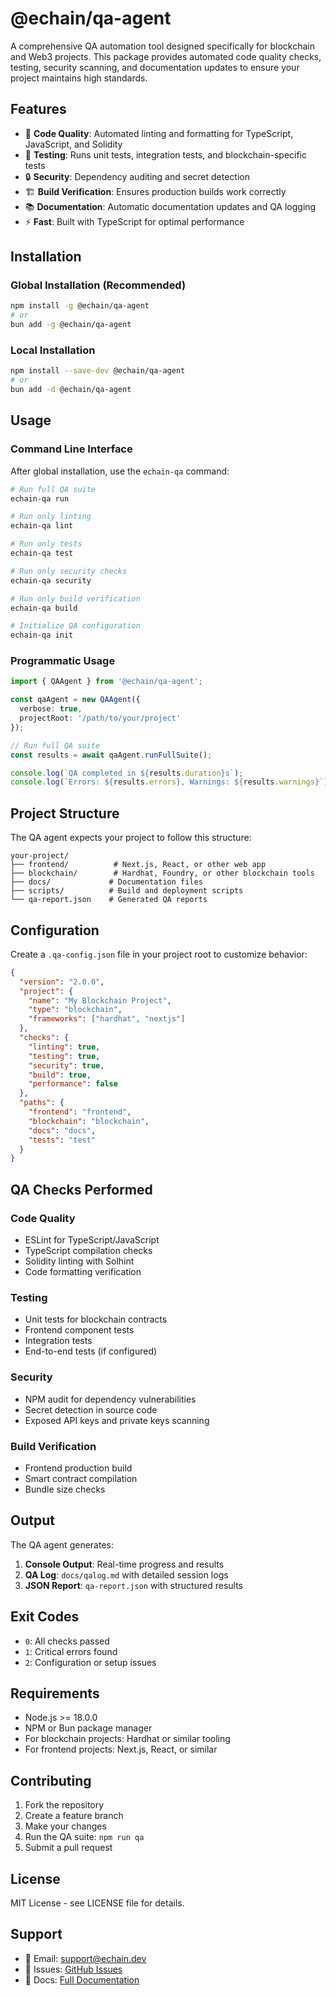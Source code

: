 # @echain/qa-agent

A comprehensive QA automation tool designed specifically for blockchain and Web3 projects. This package provides automated code quality checks, testing, security scanning, and documentation updates to ensure your project maintains high standards.

## Features

- 🧹 **Code Quality**: Automated linting and formatting for TypeScript, JavaScript, and Solidity
- 🧪 **Testing**: Runs unit tests, integration tests, and blockchain-specific tests
- 🔒 **Security**: Dependency auditing and secret detection
- 🏗️ **Build Verification**: Ensures production builds work correctly
- 📚 **Documentation**: Automatic documentation updates and QA logging
- ⚡ **Fast**: Built with TypeScript for optimal performance

## Installation

### Global Installation (Recommended)

```bash
npm install -g @echain/qa-agent
# or
bun add -g @echain/qa-agent
```

### Local Installation

```bash
npm install --save-dev @echain/qa-agent
# or
bun add -d @echain/qa-agent
```

## Usage

### Command Line Interface

After global installation, use the `echain-qa` command:

```bash
# Run full QA suite
echain-qa run

# Run only linting
echain-qa lint

# Run only tests
echain-qa test

# Run only security checks
echain-qa security

# Run only build verification
echain-qa build

# Initialize QA configuration
echain-qa init
```

### Programmatic Usage

```typescript
import { QAAgent } from '@echain/qa-agent';

const qaAgent = new QAAgent({
  verbose: true,
  projectRoot: '/path/to/your/project'
});

// Run full QA suite
const results = await qaAgent.runFullSuite();

console.log(`QA completed in ${results.duration}s`);
console.log(`Errors: ${results.errors}, Warnings: ${results.warnings}`);
```

## Project Structure

The QA agent expects your project to follow this structure:

```
your-project/
├── frontend/          # Next.js, React, or other web app
├── blockchain/        # Hardhat, Foundry, or other blockchain tools
├── docs/             # Documentation files
├── scripts/          # Build and deployment scripts
└── qa-report.json    # Generated QA reports
```

## Configuration

Create a `.qa-config.json` file in your project root to customize behavior:

```json
{
  "version": "2.0.0",
  "project": {
    "name": "My Blockchain Project",
    "type": "blockchain",
    "frameworks": ["hardhat", "nextjs"]
  },
  "checks": {
    "linting": true,
    "testing": true,
    "security": true,
    "build": true,
    "performance": false
  },
  "paths": {
    "frontend": "frontend",
    "blockchain": "blockchain",
    "docs": "docs",
    "tests": "test"
  }
}
```

## QA Checks Performed

### Code Quality
- ESLint for TypeScript/JavaScript
- TypeScript compilation checks
- Solidity linting with Solhint
- Code formatting verification

### Testing
- Unit tests for blockchain contracts
- Frontend component tests
- Integration tests
- End-to-end tests (if configured)

### Security
- NPM audit for dependency vulnerabilities
- Secret detection in source code
- Exposed API keys and private keys scanning

### Build Verification
- Frontend production build
- Smart contract compilation
- Bundle size checks

## Output

The QA agent generates:

1. **Console Output**: Real-time progress and results
2. **QA Log**: `docs/qalog.md` with detailed session logs
3. **JSON Report**: `qa-report.json` with structured results

## Exit Codes

- `0`: All checks passed
- `1`: Critical errors found
- `2`: Configuration or setup issues

## Requirements

- Node.js >= 18.0.0
- NPM or Bun package manager
- For blockchain projects: Hardhat or similar tooling
- For frontend projects: Next.js, React, or similar

## Contributing

1. Fork the repository
2. Create a feature branch
3. Make your changes
4. Run the QA suite: `npm run qa`
5. Submit a pull request

## License

MIT License - see LICENSE file for details.

## Support

- 📧 Email: support@echain.dev
- 🐛 Issues: [GitHub Issues](https://github.com/Emertechs-Labs/echain-qa-agent/issues)
- 📖 Docs: [Full Documentation](https://docs.echain.dev/qa-agent)